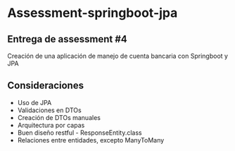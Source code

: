 # Assessment-springboot-jpa
## Entrega de assessment #4
Creación de una aplicación de manejo de cuenta bancaria con Springboot y JPA

## Consideraciones
- Uso de JPA
- Validaciones en DTOs
- Creación de DTOs manuales
- Arquitectura por capas
- Buen diseño restful - ResponseEntity.class
- Relaciones entre entidades, excepto ManyToMany